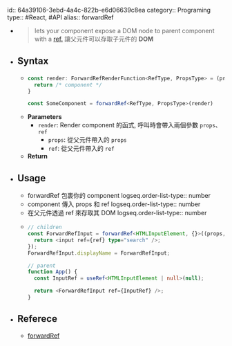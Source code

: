 id:: 64a39106-3ebd-4a4c-822b-e6d06639c8ea
category:: Programing
type:: #React, #API
alias:: forwardRef

- > lets your component expose a DOM node to parent component with a [ref.](https://react.dev/learn/manipulating-the-dom-with-refs)
  > 讓父元件可以存取子元件的 **DOM**
- ## Syntax
	- ```ts
	  const render: ForwardRefRenderFunction<RefType, PropsType> = (props, ref) => {
	    return /* component */
	  }
	  
	  const SomeComponent = forwardRef<RefType, PropsType>(render)
	  ```
	- **Parameters**
		- `render`: Render component 的函式, 呼叫時會帶入兩個參數 `props`、`ref`
			- `props`: 從父元件帶入的 `props`
			- `ref`: 從父元件帶入的 `ref`
	- **Return**
- ## Usage
	- forwardRef 包裹你的 component
	  logseq.order-list-type:: number
	- component 傳入 props 和 ref
	  logseq.order-list-type:: number
	- 在父元件透過 ref 來存取其 DOM
	  logseq.order-list-type:: number
	- ```ts
	  // children
	  const ForwardRefInput = forwardRef<HTMLInputElement, {}>((props, ref) => {
	    return <input ref={ref} type="search" />;
	  });
	  ForwardRefInput.displayName = ForwardRefInput;
	  
	  // parent
	  function App() {
	    const InputRef = useRef<HTMLInputElement | null>(null);
	  
	    return <ForwardRefInput ref={InputRef} />;
	  }
	  ```
- ## Referece
	- [forwardRef](https://react.dev/reference/react/forwardRef)